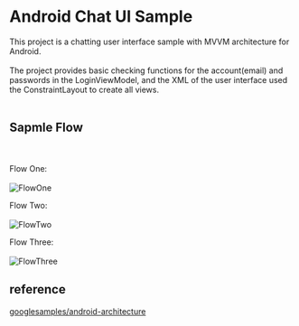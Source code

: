 # Android Chat UI Sample
This project is a chatting user interface sample with MVVM architecture for Android.
<br><br>
The project provides basic checking functions for the account(email) and passwords in the LoginViewModel, and the XML of the user interface used the ConstraintLayout to create all views.
<br><br>
## Sapmle Flow
<br><br>
Flow One:
<br><br>
![FlowOne](https://github.com/KeithWang/Kotlin-Chat_UI_Sample/blob/master/pic/login.png?raw=true)

Flow Two:
<br><br>
![FlowTwo](https://github.com/KeithWang/Kotlin-Chat_UI_Sample/blob/master/pic/home.png?raw=true)

Flow Three:
<br><br>
![FlowThree](https://github.com/KeithWang/Kotlin-Chat_UI_Sample/blob/master/pic/chat.png?raw=true)

## reference
[googlesamples/android-architecture](https://github.com/googlesamples/android-architecture)
